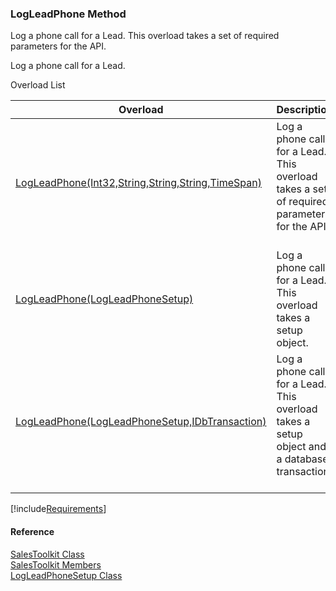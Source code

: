 ﻿### LogLeadPhone Method

Log a phone call for a Lead. This overload takes a set of required parameters for the API.

Log a phone call for a Lead.

Overload List

| Overload | Description |
| --- | --- |
| [LogLeadPhone(Int32,String,String,String,TimeSpan)](FChoice.Toolkits.Clarify~FChoice.Toolkits.Clarify.Sales.SalesToolkit~LogLeadPhone(Int32,String,String,String,TimeSpan).md) | Log a phone call for a Lead. This overload takes a set of required parameters for the API.   |
| [LogLeadPhone(LogLeadPhoneSetup)](FChoice.Toolkits.Clarify~FChoice.Toolkits.Clarify.Sales.SalesToolkit~LogLeadPhone(LogLeadPhoneSetup).md) | Log a phone call for a Lead. This overload takes a setup object.   |
| [LogLeadPhone(LogLeadPhoneSetup,IDbTransaction)](FChoice.Toolkits.Clarify~FChoice.Toolkits.Clarify.Sales.SalesToolkit~LogLeadPhone(LogLeadPhoneSetup,IDbTransaction).md) | Log a phone call for a Lead. This overload takes a setup object and a database transaction.   |

[!include[Requirements](../partials/requirements.md)]



#### Reference

[SalesToolkit Class](FChoice.Toolkits.Clarify~FChoice.Toolkits.Clarify.Sales.SalesToolkit.md)  
[SalesToolkit Members](FChoice.Toolkits.Clarify~FChoice.Toolkits.Clarify.Sales.SalesToolkit_members.md)  
[LogLeadPhoneSetup Class](FChoice.Toolkits.Clarify~FChoice.Toolkits.Clarify.Sales.LogLeadPhoneSetup.md)